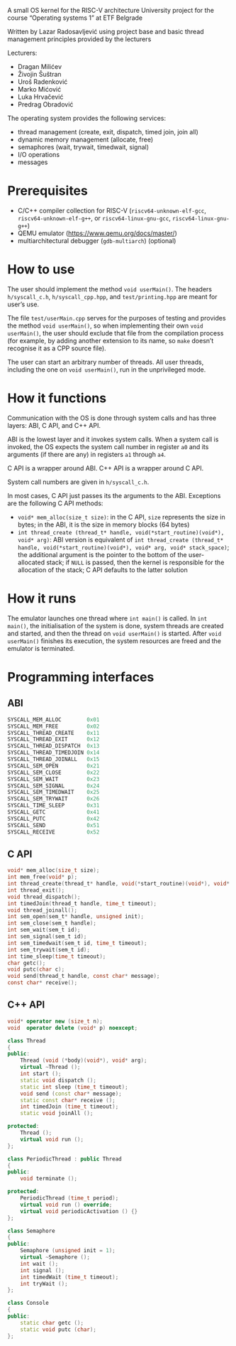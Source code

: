 A small OS kernel for the RISC-V architecture
University project for the course “Operating systems 1” at ETF Belgrade

Written by Lazar Radosavljević
using project base and basic thread management principles provided by the lecturers

Lecturers:
- Dragan Milićev
- Živojin Šuštran
- Uroš Radenković
- Marko Mićović
- Luka Hrvačević
- Predrag Obradović

The operating system provides the following services:
- thread management (create, exit, dispatch, timed join, join all)
- dynamic memory management (allocate, free)
- semaphores (wait, trywait, timedwait, signal)
- I/O operations
- messages

# Prerequisites

- C/C++ compiler collection for RISC-V (`riscv64-unknown-elf-gcc`, `riscv64-unknown-elf-g++`, or `riscv64-linux-gnu-gcc`, `riscv64-linux-gnu-g++`)
- QEMU emulator (https://www.qemu.org/docs/master/)
- multiarchitectural debugger (`gdb-multiarch`) (optional)

# How to use

The user should implement the method `void userMain()`. The headers `h/syscall_c.h`, `h/syscall_cpp.hpp`, and `test/printing.hpp` are meant for user’s use.

The file `test/userMain.cpp` serves for the purposes of testing and provides the method `void userMain()`, so when implementing their own `void userMain()`, the user should exclude that file from the compilation process (for example, by adding another extension to its name, so `make` doesn’t recognise it as a CPP source file).

The user can start an arbitrary number of threads. All user threads, including the one on `void userMain()`, run in the unprivileged mode.

# How it functions

Communication with the OS is done through system calls and has three layers: ABI, C API, and C++ API.

ABI is the lowest layer and it invokes system calls. When a system call is invoked, the OS expects the system call number in register `a0` and its arguments (if there are any) in registers `a1` through `a4`.

C API is a wrapper around ABI. C++ API is a wrapper around C API.

System call numbers are given in `h/syscall_c.h`.

In most cases, C API just passes its the arguments to the ABI. Exceptions are the following C API methods:
- `void* mem_alloc(size_t size)`: in the C API, `size` represents the size in bytes; in the ABI, it is the size in memory blocks (64 bytes)
- `int thread_create (thread_t* handle, void(*start_routine)(void*), void* arg)`: ABI version is equivalent of `int thread_create (thread_t* handle, void(*start_routine)(void*), void* arg, void* stack_space)`; the additional argument is the pointer to the bottom of the user-allocated stack; if `NULL` is passed, then the kernel is responsible for the allocation of the stack; C API defaults to the latter solution

# How it runs

The emulator launches one thread where `int main()` is called. In `int main()`, the initialisation of the system is done, system threads are created and started, and then the thread on `void userMain()` is started. After `void userMain()` finishes its execution, the system resources are freed and the emulator is terminated.

# Programming interfaces

## ABI

```C++
SYSCALL_MEM_ALLOC        0x01
SYSCALL_MEM_FREE         0x02
SYSCALL_THREAD_CREATE    0x11
SYSCALL_THREAD_EXIT      0x12
SYSCALL_THREAD_DISPATCH  0x13
SYSCALL_THREAD_TIMEDJOIN 0x14
SYSCALL_THREAD_JOINALL   0x15
SYSCALL_SEM_OPEN         0x21
SYSCALL_SEM_CLOSE        0x22
SYSCALL_SEM_WAIT         0x23
SYSCALL_SEM_SIGNAL       0x24
SYSCALL_SEM_TIMEDWAIT    0x25
SYSCALL_SEM_TRYWAIT      0x26
SYSCALL_TIME_SLEEP       0x31
SYSCALL_GETC             0x41
SYSCALL_PUTC             0x42
SYSCALL_SEND             0x51
SYSCALL_RECEIVE          0x52
```

## C API

```C
void* mem_alloc(size_t size);
int mem_free(void* p);
int thread_create(thread_t* handle, void(*start_routine)(void*), void* arg);
int thread_exit();
void thread_dispatch();
int timedJoin(thread_t handle, time_t timeout);
void thread_joinall();
int sem_open(sem_t* handle, unsigned init);
int sem_close(sem_t handle);
int sem_wait(sem_t id);
int sem_signal(sem_t id);
int sem_timedwait(sem_t id, time_t timeout);
int sem_trywait(sem_t id);
int time_sleep(time_t timeout);
char getc();
void putc(char c);
void send(thread_t handle, const char* message);
const char* receive();
```

## C++ API

```C++
void* operator new (size_t n);
void  operator delete (void* p) noexcept;

class Thread
{
public:
    Thread (void (*body)(void*), void* arg);
    virtual ~Thread ();
    int start ();
    static void dispatch ();
    static int sleep (time_t timeout);
    void send (const char* message);
    static const char* receive ();
    int timedJoin (time_t timeout);
    static void joinAll ();

protected:
    Thread ();
    virtual void run ();
};

class PeriodicThread : public Thread
{
public:
    void terminate ();

protected:
    PeriodicThread (time_t period);
    virtual void run () override;
    virtual void periodicActivation () {}
};

class Semaphore
{
public:
    Semaphore (unsigned init = 1);
    virtual ~Semaphore ();
    int wait ();
    int signal ();
    int timedWait (time_t timeout);
    int tryWait ();
};

class Console
{
public:
    static char getc ();
    static void putc (char);
};
```